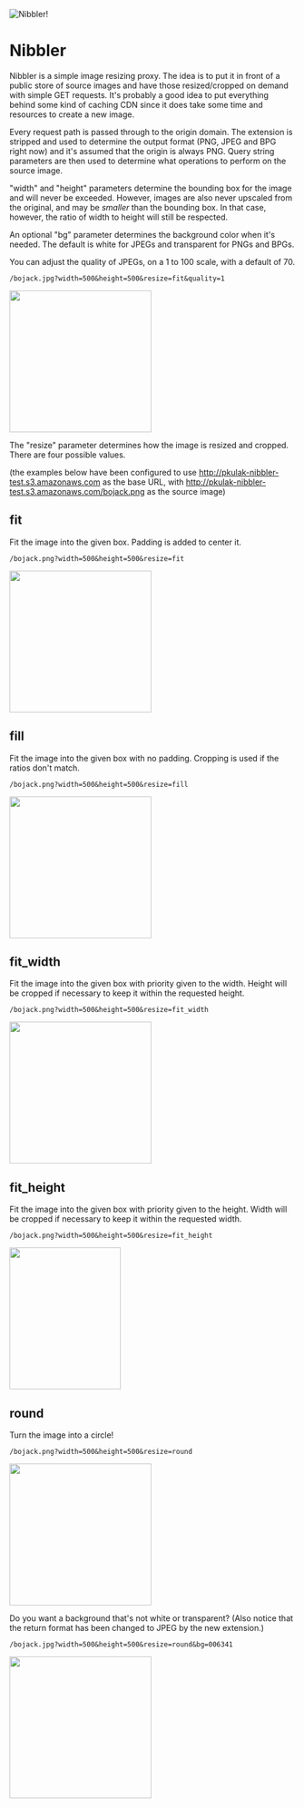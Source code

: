 ![Nibbler!](http://pkulak-nibbler-test.s3.amazonaws.com/nibbler.png)

Nibbler
=======

Nibbler is a simple image resizing proxy. The idea is to put it in front of a public store of source images and have
those resized/cropped on demand with simple GET requests. It's probably a good idea to put everything behind some kind
of caching CDN since it does take some time and resources to create a new image.

Every request path is passed through to the origin domain. The extension is stripped and used to determine the output
format (PNG, JPEG and BPG right now) and it's assumed that the origin is always PNG. Query string parameters are then used
to determine what operations to perform on the source image.

"width" and "height" parameters determine the bounding box for the image and will never be exceeded. However, images are
also never upscaled from the original, and may be _smaller_ than the bounding box. In that case, however, the ratio
of width to height will still be respected.

An optional "bg" parameter determines the background color when it's needed. The default is white for JPEGs and
transparent for PNGs and BPGs.

You can adjust the quality of JPEGs, on a 1 to 100 scale, with a default of 70.

    /bojack.jpg?width=500&height=500&resize=fit&quality=1

<img src="http://pkulak-nibbler-test.s3.amazonaws.com/fit_q1.jpg" width="250" height="250"/>

The "resize" parameter determines how the image is resized and cropped. There are four possible values.

(the examples below have been configured to use http://pkulak-nibbler-test.s3.amazonaws.com as the base URL, with
http://pkulak-nibbler-test.s3.amazonaws.com/bojack.png as the source image)

fit
---

Fit the image into the given box. Padding is added to center it.

    /bojack.png?width=500&height=500&resize=fit

<img src="http://pkulak-nibbler-test.s3.amazonaws.com/fit.png" width="250" height="250"/>

fill
---

Fit the image into the given box with no padding. Cropping is used if the ratios don't match.

    /bojack.png?width=500&height=500&resize=fill

<img src="http://pkulak-nibbler-test.s3.amazonaws.com/fill.png" width="250" height="250"/>

fit_width
---------

Fit the image into the given box with priority given to the width. Height will be cropped if necessary to keep it within
the requested height.

    /bojack.png?width=500&height=500&resize=fit_width

<img src="http://pkulak-nibbler-test.s3.amazonaws.com/fit_width.png" width="250" height="250"/>

fit_height
---------

Fit the image into the given box with priority given to the height. Width will be cropped if necessary to keep it within
the requested width.

    /bojack.png?width=500&height=500&resize=fit_height

<img src="http://pkulak-nibbler-test.s3.amazonaws.com/fit_height.png" width="196" height="250"/>

round
-----

Turn the image into a circle!

    /bojack.png?width=500&height=500&resize=round

<img src="http://pkulak-nibbler-test.s3.amazonaws.com/round.png" width="250" height="250"/>

Do you want a background that's not white or transparent? (Also notice that the return format has been changed to JPEG
by the new extension.)

    /bojack.jpg?width=500&height=500&resize=round&bg=006341
    
<img src="http://pkulak-nibbler-test.s3.amazonaws.com/round_006341.jpg" width="250" height="250"/>
